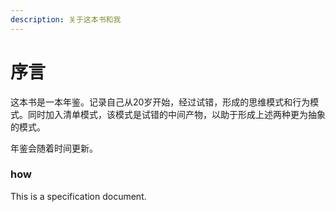 ```yaml
---
description: 关于这本书和我
---
```


# 序言

这本书是一本年鉴。记录自己从20岁开始，经过试错，形成的思维模式和行为模式。同时加入清单模式，该模式是试错的中间产物，以助于形成上述两种更为抽象的模式。

年鉴会随着时间更新。

### how

This is a specification document.

#### 


